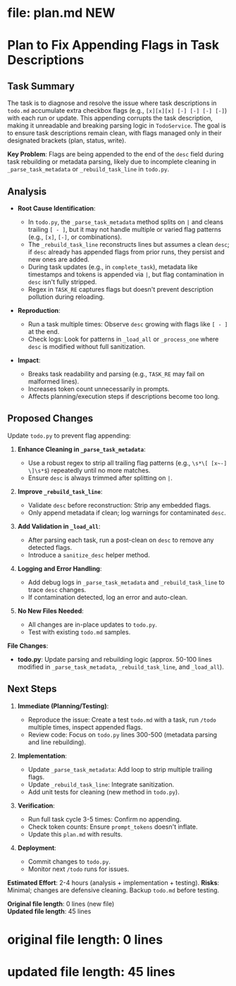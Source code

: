# file: plan.md NEW
# Plan to Fix Appending Flags in Task Descriptions

## Task Summary
The task is to diagnose and resolve the issue where task descriptions in `todo.md` accumulate extra checkbox flags (e.g., `[x][x][x] [-] [-] [-] [-]`) with each run or update. This appending corrupts the task description, making it unreadable and breaking parsing logic in `TodoService`. The goal is to ensure task descriptions remain clean, with flags managed only in their designated brackets (plan, status, write).

**Key Problem**: Flags are being appended to the end of the `desc` field during task rebuilding or metadata parsing, likely due to incomplete cleaning in `_parse_task_metadata` or `_rebuild_task_line` in `todo.py`.

## Analysis
- **Root Cause Identification**:
  - In `todo.py`, the `_parse_task_metadata` method splits on `|` and cleans trailing `[ - ]`, but it may not handle multiple or varied flag patterns (e.g., `[x]`, `[-]`, or combinations).
  - The `_rebuild_task_line` reconstructs lines but assumes a clean `desc`; if `desc` already has appended flags from prior runs, they persist and new ones are added.
  - During task updates (e.g., in `complete_task`), metadata like timestamps and tokens is appended via `|`, but flag contamination in `desc` isn't fully stripped.
  - Regex in `TASK_RE` captures flags but doesn't prevent description pollution during reloading.

- **Reproduction**:
  - Run a task multiple times: Observe `desc` growing with flags like `[ - ]` at the end.
  - Check logs: Look for patterns in `_load_all` or `_process_one` where `desc` is modified without full sanitization.

- **Impact**:
  - Breaks task readability and parsing (e.g., `TASK_RE` may fail on malformed lines).
  - Increases token count unnecessarily in prompts.
  - Affects planning/execution steps if descriptions become too long.

## Proposed Changes
Update `todo.py` to prevent flag appending:

1. **Enhance Cleaning in `_parse_task_metadata`**:
   - Use a robust regex to strip all trailing flag patterns (e.g., `\s*\[ [x~-] \]\s*$`) repeatedly until no more matches.
   - Ensure `desc` is always trimmed after splitting on `|`.

2. **Improve `_rebuild_task_line`**:
   - Validate `desc` before reconstruction: Strip any embedded flags.
   - Only append metadata if clean; log warnings for contaminated `desc`.

3. **Add Validation in `_load_all`**:
   - After parsing each task, run a post-clean on `desc` to remove any detected flags.
   - Introduce a `sanitize_desc` helper method.

4. **Logging and Error Handling**:
   - Add debug logs in `_parse_task_metadata` and `_rebuild_task_line` to trace `desc` changes.
   - If contamination detected, log an error and auto-clean.

5. **No New Files Needed**:
   - All changes are in-place updates to `todo.py`.
   - Test with existing `todo.md` samples.

**File Changes**:
- **todo.py**: Update parsing and rebuilding logic (approx. 50-100 lines modified in `_parse_task_metadata`, `_rebuild_task_line`, and `_load_all`).

## Next Steps
1. **Immediate (Planning/Testing)**:
   - Reproduce the issue: Create a test `todo.md` with a task, run `/todo` multiple times, inspect appended flags.
   - Review code: Focus on `todo.py` lines 300-500 (metadata parsing and line rebuilding).

2. **Implementation**:
   - Update `_parse_task_metadata`: Add loop to strip multiple trailing flags.
   - Update `_rebuild_task_line`: Integrate sanitization.
   - Add unit tests for cleaning (new method in `todo.py`).

3. **Verification**:
   - Run full task cycle 3-5 times: Confirm no appending.
   - Check token counts: Ensure `prompt_tokens` doesn't inflate.
   - Update this `plan.md` with results.

4. **Deployment**:
   - Commit changes to `todo.py`.
   - Monitor next `/todo` runs for issues.

**Estimated Effort**: 2-4 hours (analysis + implementation + testing).
**Risks**: Minimal; changes are defensive cleaning. Backup `todo.md` before testing.

**Original file length**: 0 lines (new file)  
**Updated file length**: 45 lines

# original file length: 0 lines
# updated file length: 45 lines